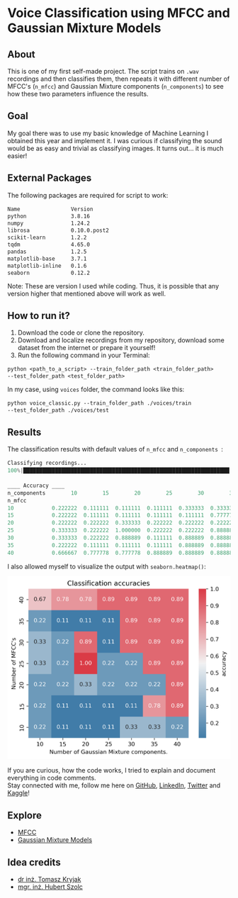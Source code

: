 # Voice Classification using MFCC and Gaussian Mixture Models  
  
## About
This is one of my first self-made project. The script trains on `.wav` recordings and then classifies them, then repeats it with different number of MFCC's (`n_mfcc`) and Gaussian Mixture components (`n_components`) to see how these two parameters influence the results. 
  
## Goal
My goal there was to use my basic knowledge of Machine Learning I obtained this year and implement it. I was curious if classifying the sound would be as easy and trivial as classifying images. It turns out... it is much easier!

## External Packages  
The following packages are required for script to work:
```text
Name                Version
python              3.8.16
numpy               1.24.2
librosa             0.10.0.post2
scikit-learn        1.2.2
tqdm                4.65.0
pandas              1.2.5
matplotlib-base     3.7.1
matplotlib-inline   0.1.6
seaborn             0.12.2
```  
Note: These are version I used while coding. Thus, it is possible that any version higher that mentioned above will work as well.
  
## How to run it?
1. Download the code or clone the repository.  
2. Download and localize recordings from my repository, download some dataset from the internet or prepare it yourself!
3. Run the following command in your Terminal:  
```text
python <path_to_a_script> --train_folder_path <train_folder_path>   
--test_folder_path <test_folder_path>
```  
In my case, using `voices` folder, the command looks like this:
```text
python voice_classic.py --train_folder_path ./voices/train
--test_folder_path ./voices/test
```  
## Results  
The classification results with default values of `n_mfcc` and `n_components `:  
```python output
Classifying recordings...
100%|█████████████████████████████████████████████████████████████████| 7/7 [00:25<00:00,  3.62s/it]

____ Accuracy ____                                                                                                                                                            
n_components        10        15        20        25        30        35        40
n_mfcc                                                                            
10            0.222222  0.111111  0.111111  0.111111  0.333333  0.333333  0.222222
15            0.222222  0.111111  0.111111  0.111111  0.111111  0.777778  0.888889
20            0.222222  0.222222  0.333333  0.222222  0.222222  0.222222  0.888889
25            0.333333  0.222222  1.000000  0.222222  0.222222  0.888889  0.888889
30            0.333333  0.222222  0.888889  0.111111  0.888889  0.888889  0.888889
35            0.222222  0.111111  0.111111  0.111111  0.888889  0.888889  0.888889
40            0.666667  0.777778  0.777778  0.888889  0.888889  0.888889  0.888889
```
I also allowed myself to visualize the output with `seaborn.heatmap()`:  

![Heatmap of accuacy](readme_imgs/accuracies.png)

If you are curious, how the code works, I tried to explain and document everything in code comments.  
Stay connected with me, follow me here on [GitHub](https://github.com/stawarzkrzysztof), [LinkedIn](https://www.linkedin.com/in/stawarzkrzysztof/), [Twitter](https://twitter.com/stawarz_k) and [Kaggle](https://www.kaggle.com/stawarzkrzysztof)!

## Explore 
- [MFCC](http://practicalcryptography.com/miscellaneous/machine-learning/guide-mel-frequency-cepstral-coefficients-mfccs/)
- [Gaussian Mixture Models](https://scikit-learn.org/stable/modules/mixture.html)

## Idea credits
- [dr inż. Tomasz Kryjak](https://www.linkedin.com/in/tomasz-kryjak-784184174/?originalSubdomain=pl)
- [mgr. inż. Hubert Szolc](https://www.linkedin.com/in/hubert-szolc/)

